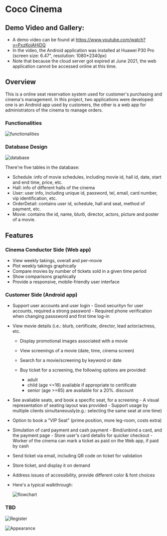 # Coco Cinema  

## Demo Video and Gallery:  
* A demo video can be found at https://www.youtube.com/watch?v=PxzKoiAHjDQ 
* In the video, the Android application was installed at Huawei P30 Pro (screen size: 6.47", resolution: 1080*2340px)
* Note that because the cloud server got expired at June 2021, the web application cannot be accessed online at this time.

## Overview
This is a online seat reservation system used for customer's purchasing and cinema's management. In this project, two applications were developed: one is an Android app used by customers, the other is a web app for administrators of the cinema to manage orders.
### Functionalities
![functionalities](https://user-images.githubusercontent.com/88390268/150656318-1d69d43e-b10d-4204-86bc-0ef5094e284b.png)
### Database Design
![database](https://user-images.githubusercontent.com/88390268/150656293-30464d56-df9a-49a9-ab43-fe59f72f05a5.png)

There're five tables in the database:
* Schedule :info of movie schedules, including movie id, hall id, date, start and end time, price, etc.
* Hall: info of different halls of the cinema
* User: user info, including unique id, password, tel, email, card number, vip identification, etc.
* OrderDetail: contains user id, schedule, hall and seat, method of payment, etc.
* Movie: contains the id, name, blurb, director, actors, picture and poster of a movie.
## Features 
### Cinema Conductor Side (Web app)
   * View weekly takings, overall and per-movie
   * Plot weekly takings graphically
   * Compare movies by number of tickets sold in a given time period
   * Show comparisons graphically
   * Provide a responsive, mobile-friendly user interface
### Customer Side (Android app)
  * Support user accounts and user login
        - Good securityn for user accounts, required a strong password
        - Required phone verification when changing passsword and first time log-in
        
  * View movie details (i.e.: blurb, certificate, director, lead actor/actress, etc.
    - Display promotional images associated with a movie
    - View screenings of a movie (date, time, cinema screen)
    - Search for a movie/screening by keyword or date
    - Buy ticket for a screening, the following options are provided:
        
        * adult
        * child (age <=16) available if appropriate to certificate
        * senior (age >=65) are available for a 20%. discount
  * See avaliable seats, and book a specific seat, for a screening
        - A visual representation of seating layout was provided
        - Support usage by multiple clients simultaneously(e.g.: selecting the same seat at one time)
  * Option to book a "VIP Seat" (prime position, more leg-room, costs extra)
  * Simulation of card payment and cash payment
        - Bind/unbind a card, and the payment page
        - Store user's card detailis for quicker checkout
        - Worker of the cinema can mark a ticket as paid on the Web app, if paid by cash
  * Send ticket via email, including QR code on ticket for validation
  * Store ticket, and display it on demand
  * Address issues of accessibility, provide different color & font choices
  * Here's a typical walkthrough:
 
    ![flowchart](https://user-images.githubusercontent.com/88390268/150656302-2fbe1575-3a2a-426c-976c-64938235b78c.png)
  
### TBD
 
![Register](https://user-images.githubusercontent.com/88390268/150656347-ae2f9698-2cae-4b28-9e22-fa66a54684b3.png)

![Appearance](https://user-images.githubusercontent.com/88390268/150656403-578e3c4b-e92d-4425-8d9f-214533b71526.png)
